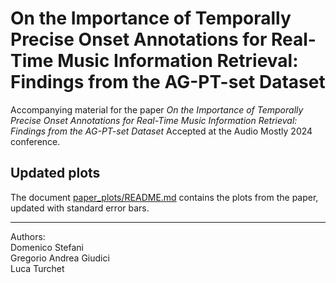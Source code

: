 # On the Importance of Temporally Precise Onset Annotations for Real-Time Music Information Retrieval: Findings from the AG-PT-set Dataset

Accompanying material for the paper _On the Importance of Temporally Precise Onset Annotations for Real-Time Music Information Retrieval: Findings from the AG-PT-set Dataset_ Accepted at the Audio Mostly 2024 conference.  

## Updated plots
The document [paper_plots/README.md](paper_plots/README.md) contains the plots from the paper, updated with standard error bars.
  
--- 

Authors:  
Domenico Stefani  
Gregorio Andrea Giudici  
Luca Turchet

